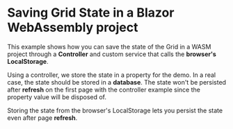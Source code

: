 # Saving Grid State in a Blazor WebAssembly project

This example shows how you can save the state of the Grid in a WASM project through a **Controller** and custom service that calls the **browser's LocalStorage**. 

Using a controller, we store the state in a property for the demo. In a real case, the state should be stored in a **database**. The state won't be persisted after **refresh** on the first page with the controller example since the property value will be disposed of.

Storing the state from the browser's LocalStorage lets you persist the state even after page **refresh**.